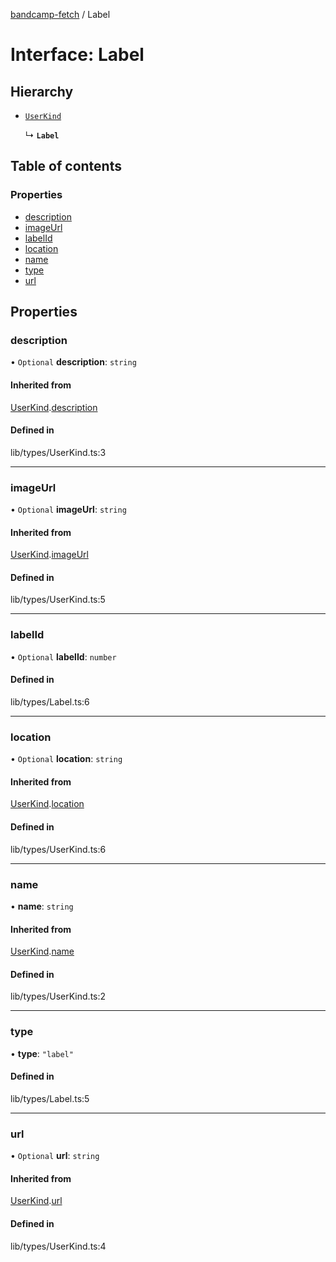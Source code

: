 [bandcamp-fetch](../README.md) / Label

# Interface: Label

## Hierarchy

- [`UserKind`](UserKind.md)

  ↳ **`Label`**

## Table of contents

### Properties

- [description](Label.md#description)
- [imageUrl](Label.md#imageurl)
- [labelId](Label.md#labelid)
- [location](Label.md#location)
- [name](Label.md#name)
- [type](Label.md#type)
- [url](Label.md#url)

## Properties

### description

• `Optional` **description**: `string`

#### Inherited from

[UserKind](UserKind.md).[description](UserKind.md#description)

#### Defined in

lib/types/UserKind.ts:3

___

### imageUrl

• `Optional` **imageUrl**: `string`

#### Inherited from

[UserKind](UserKind.md).[imageUrl](UserKind.md#imageurl)

#### Defined in

lib/types/UserKind.ts:5

___

### labelId

• `Optional` **labelId**: `number`

#### Defined in

lib/types/Label.ts:6

___

### location

• `Optional` **location**: `string`

#### Inherited from

[UserKind](UserKind.md).[location](UserKind.md#location)

#### Defined in

lib/types/UserKind.ts:6

___

### name

• **name**: `string`

#### Inherited from

[UserKind](UserKind.md).[name](UserKind.md#name)

#### Defined in

lib/types/UserKind.ts:2

___

### type

• **type**: ``"label"``

#### Defined in

lib/types/Label.ts:5

___

### url

• `Optional` **url**: `string`

#### Inherited from

[UserKind](UserKind.md).[url](UserKind.md#url)

#### Defined in

lib/types/UserKind.ts:4
